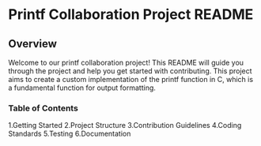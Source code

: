 # Printf Collaboration Project README
## Overview
Welcome to our printf collaboration project! This README will guide you through the project and help you get started with contributing. This project aims to create a custom implementation of the printf function in C, which is a fundamental function for output formatting.
### Table of Contents
1.Getting Started
2.Project Structure
3.Contribution Guidelines
4.Coding Standards
5.Testing
6.Documentation


